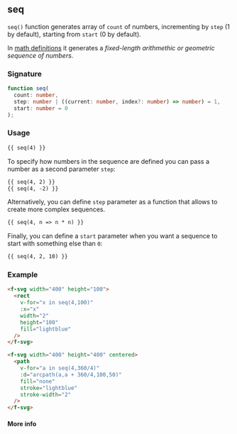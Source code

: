## seq

`seq()` function generates array of `count` of numbers, incrementing by `step` (1 by default), starting from `start` (0 by default).

In [math definitions](https://mathigon.org/course/sequences/arithmetic-geometric) it generates a _fixed-length arithmethic or geometric sequence of numbers_.

### Signature

```ts
function seq(
  count: number,
  step: number | ((current: number, index?: number) => number) = 1,
  start: number = 0
);
```

### Usage

```md
{{ seq(4) }}
```

To specify how numbers in the sequence are defined you can pass a number as a second parameter `step`:

```md
{{ seq(4, 2) }}
{{ seq(4, -2) }}
```

Alternatively, you can define `step` parameter as a function that allows to create more complex sequences.

```md
{{ seq(4, n => n * n) }}
```

Finally, you can define a `start` parameter when you want a sequence to start with something else than `0`:

```md
{{ seq(4, 2, 10) }}
```

### Example

```md
<f-svg width="400" height="100">
  <rect
    v-for="x in seq(4,100)"
    :x="x"
    width="2"
    height="100"
    fill="lightblue"
  />
</f-svg>
```

```md
<f-svg width="400" height="400" centered>
  <path
    v-for="a in seq(4,360/4)"
    :d="arcpath(a,a + 360/4,100,50)"
    fill="none"
    stroke="lightblue"
    stroke-width="2"
  />
</f-svg>
```

#### More info
